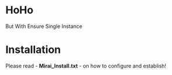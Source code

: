 # HoHo
But With Ensure Single Instance

# Installation
Please read - **Mirai_Install.txt** - on how to configure and establish!
